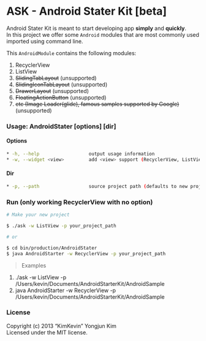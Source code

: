 ASK - Android Stater Kit [beta]
=====

Android Stater Kit is meant to start developing app **simply** and **quickly**.  
In this project we offer some `Android` modules that are most commonly used imported using command line.

This `AndroidModule` contains the following modules:

1. RecyclerView
2. ListView
3. ~~SlidingTabLayout~~ (unsupported)
4. ~~SlidingIconTabLayout~~ (unsupported)
4. ~~DrawerLayout~~ (unsupported)
5. ~~FloatingActionButton~~ (unsupported)
6. ~~etc (Image Loader(glide), famous samples supported by Google)~~ (unsupported)

### Usage: AndroidStater [options] [dir]

#### Options

```bash
* -h, --help                  output usage information
* -w, --widget <view>         add <view> support (RecyclerView, ListView) (defaults to RecyclerView)
```

#### Dir

```bash
* -p, --path                  source project path (defaults to new project)
```

### Run (only working RecyclerView with no option)

```bash
# Make your new project

$ ./ask -w ListView -p your_project_path 

# or

$ cd bin/production/AndroidStater
$ java AndroidStarter -w RecyclerView -p your_project_path 
```

> Examples  
1. ./ask -w ListView -p /Users/kevin/Documents/AndroidStarterKit/AndroidSample 
2. java AndroidStarter -w RecyclerView -p /Users/kevin/Documents/AndroidStarterKit/AndroidSample 

### License

Copyright (c) 2013 “KimKevin” Yongjun Kim  
Licensed under the MIT license.

